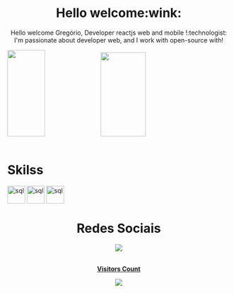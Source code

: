 <div align="center">
 <h1>Hello welcome:wink:</h1>
  <p>Hello welcome  Gregório, Developer reactjs web and mobile !:technologist:	
  <br> 
I'm passionate about developer web, and I work with open-source with!</p>

</div>

<div align="left">  
  <img width="41%" height="195px" src="https://github-readme-stats.vercel.app/api/top-langs/?username=gregoriodelucca&layout=compact&hide_border=true&title_color=00bfbf&text_color=00bfbf&bg_color=0d1117" />
 <img width="45%" height="190px" src="https://media.giphy.com/media/v1.Y2lkPTc5MGI3NjExM2E3OTZmNGY4ZDdlZjM1YmE2ZmRjZTBhMmM1MDY0ZDE3MDE2ODNmMiZjdD1z/RHvb57lEDGmxTKNBtI/giphy.gif" />
</div>
</div>

<div align="left"><br>
  <h1>Skilss</h1>
   <img align="center" alt="sql" height= "40" width="40"   src="https://cdn.jsdelivr.net/gh/devicons/devicon/icons/react/react-original-wordmark.svg">

  <img align="center" alt="sql" height= "40" width="40"   src="https://cdn.jsdelivr.net/gh/devicons/devicon/icons/javascript/javascript-original.svg">
  <img align="center" alt="sql" height= "40" width="40"   src="https://cdn.jsdelivr.net/gh/devicons/devicon/icons/css3/css3-original.svg">
</div>

<div align="center"> 
 <h1>Redes Sociais</h1>
  <a href="https://www.linkedin.com/in/gregoriodelucca/" target="_blank"><img src="https://img.shields.io/badge/-linkedin-blue?style=for-the-badge&logo=instagram&logoColor=white"</a>

</div> 

<div align="center">
<br><p align="centre"><b>Visitors Count</b></p>  
<p align="center"><img align="center" src="https://profile-counter.glitch.me/{MatheusAlvarez}/count.svg" /></p> 
<br></div>

